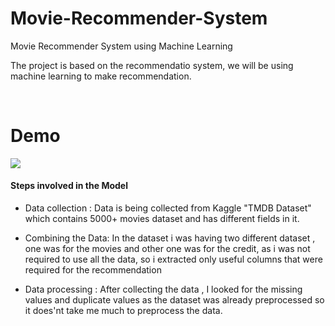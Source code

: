 # Movie-Recommender-System
Movie Recommender System using Machine Learning

The project is based on the recommendatio system, we will be using machine learning to make recommendation.

<br>

<h1> Demo </h1>

<img src='https://github.com/nitin-pandita/Movie-Recommender-System/blob/main/streamlit_app%20%C2%B7%20Streamlit%20-%20Google%20Chrome%202023-04-11%2018-40-29%20(1)%20(1).gif?raw=true'>

<h4> Steps involved in the Model </h4>

- Data collection : Data is being collected from Kaggle "TMDB Dataset" which contains 5000+ movies dataset and has different fields in it.

- Combining the Data: In the dataset i was having two different dataset , one was for the movies and other one was for the credit, as i was not required to use all the data, so i extracted only useful columns that were required for the recommendation

- Data processing : After collecting the data , I looked for the missing values and duplicate values as the dataset was already preprocessed so it does'nt take me much to preprocess the data.



